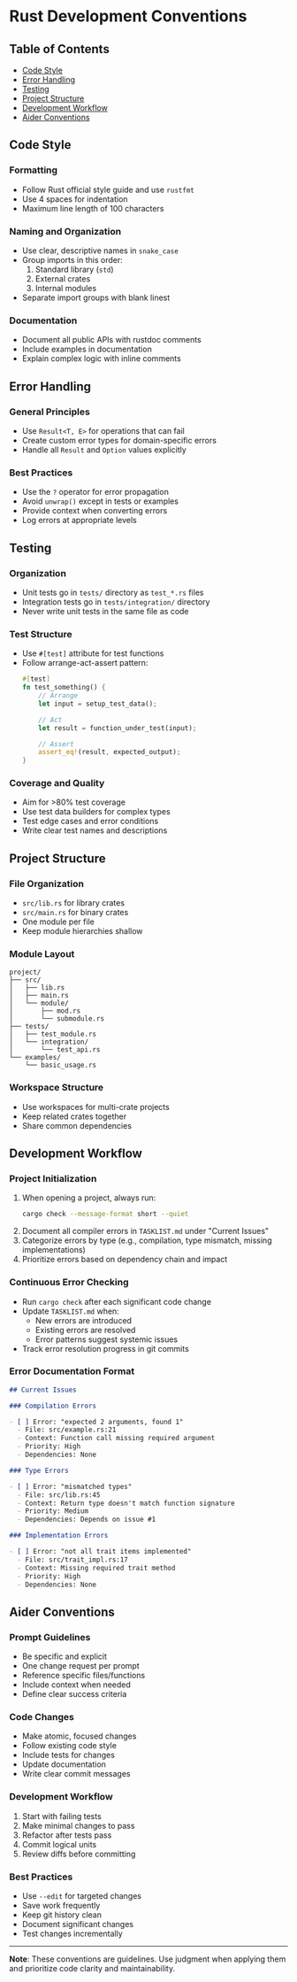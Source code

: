 # Rust Development Conventions

## Table of Contents

- [Code Style](#code-style)
- [Error Handling](#error-handling)
- [Testing](#testing)
- [Project Structure](#project-structure)
- [Development Workflow](#development-workflow-1)
- [Aider Conventions](#aider-conventions)


## Code Style

### Formatting

- Follow Rust official style guide and use `rustfmt`
- Use 4 spaces for indentation
- Maximum line length of 100 characters

### Naming and Organization

- Use clear, descriptive names in `snake_case`
- Group imports in this order:
  1. Standard library (`std`)
  2. External crates
  3. Internal modules
- Separate import groups with blank linest

### Documentation

- Document all public APIs with rustdoc comments
- Include examples in documentation
- Explain complex logic with inline comments


## Error Handling

### General Principles

- Use `Result<T, E>` for operations that can fail
- Create custom error types for domain-specific errors
- Handle all `Result` and `Option` values explicitly

### Best Practices

- Use the `?` operator for error propagation
- Avoid `unwrap()` except in tests or examples
- Provide context when converting errors
- Log errors at appropriate levels


## Testing

### Organization

- Unit tests go in `tests/` directory as `test_*.rs` files
- Integration tests go in `tests/integration/` directory
- Never write unit tests in the same file as code

### Test Structure

- Use `#[test]` attribute for test functions
- Follow arrange-act-assert pattern:
  ```rust
  #[test]
  fn test_something() {
      // Arrange
      let input = setup_test_data();

      // Act
      let result = function_under_test(input);

      // Assert
      assert_eq!(result, expected_output);
  }
  ```

### Coverage and Quality

- Aim for >80% test coverage
- Use test data builders for complex types
- Test edge cases and error conditions
- Write clear test names and descriptions


## Project Structure

### File Organization

- `src/lib.rs` for library crates
- `src/main.rs` for binary crates
- One module per file
- Keep module hierarchies shallow

### Module Layout

```
project/
├── src/
│   ├── lib.rs
│   ├── main.rs
│   └── module/
│       ├── mod.rs
│       └── submodule.rs
├── tests/
│   ├── test_module.rs
│   └── integration/
│       └── test_api.rs
└── examples/
    └── basic_usage.rs
```

### Workspace Structure

- Use workspaces for multi-crate projects
- Keep related crates together
- Share common dependencies


## Development Workflow

### Project Initialization

1. When opening a project, always run:
   ```bash
   cargo check --message-format short --quiet
   ```
2. Document all compiler errors in `TASKLIST.md` under "Current Issues"
3. Categorize errors by type (e.g., compilation, type mismatch, missing implementations)
4. Prioritize errors based on dependency chain and impact

### Continuous Error Checking

- Run `cargo check` after each significant code change
- Update `TASKLIST.md` when:
  - New errors are introduced
  - Existing errors are resolved
  - Error patterns suggest systemic issues
- Track error resolution progress in git commits

### Error Documentation Format

```markdown
## Current Issues

### Compilation Errors

- [ ] Error: "expected 2 arguments, found 1"
  - File: src/example.rs:21
  - Context: Function call missing required argument
  - Priority: High
  - Dependencies: None

### Type Errors

- [ ] Error: "mismatched types"
  - File: src/lib.rs:45
  - Context: Return type doesn't match function signature
  - Priority: Medium
  - Dependencies: Depends on issue #1

### Implementation Errors

- [ ] Error: "not all trait items implemented"
  - File: src/trait_impl.rs:17
  - Context: Missing required trait method
  - Priority: High
  - Dependencies: None
```


## Aider Conventions

### Prompt Guidelines

- Be specific and explicit
- One change request per prompt
- Reference specific files/functions
- Include context when needed
- Define clear success criteria

### Code Changes

- Make atomic, focused changes
- Follow existing code style
- Include tests for changes
- Update documentation
- Write clear commit messages

### Development Workflow

1. Start with failing tests
2. Make minimal changes to pass
3. Refactor after tests pass
4. Commit logical units
5. Review diffs before committing

### Best Practices

- Use `--edit` for targeted changes
- Save work frequently
- Keep git history clean
- Document significant changes
- Test changes incrementally


---

**Note**: These conventions are guidelines. Use judgment when applying them and prioritize code clarity and maintainability.
